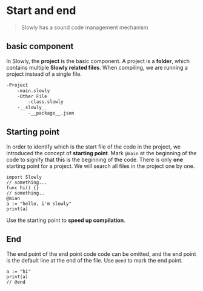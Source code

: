 # Start and end

> Slowly has a sound code management mechanism

## basic component

In Slowly, the **project** is the basic component. A project is a **folder**, which contains multiple **Slowly related files**. When compiling, we are running a project instead of a single file.

```bash
-Project
	-main.slowly
	-Other File
		-class.slowly
	-__slowly__
		-__package__.json
```

## Starting point

In order to identify which is the start file of the code in the project, we introduced the concept of **starting point**.
Mark `@main` at the beginning of the code to signify that this is the beginning of the code.
There is only **one** starting point for a project.
We will search all files in the project one by one.

```slowly
import Slowly
// something...
func hi() {}
// something..
@mian
a := "hello, i'm slowly"
print(a)
```

Use the starting point to **speed up compilation**.

## End

The end point of the end point code code can be omitted, and the end point is the default line at the end of the file.
Use `@end` to mark the end point.

```slowly
a := "hi"
print(a)
// @end